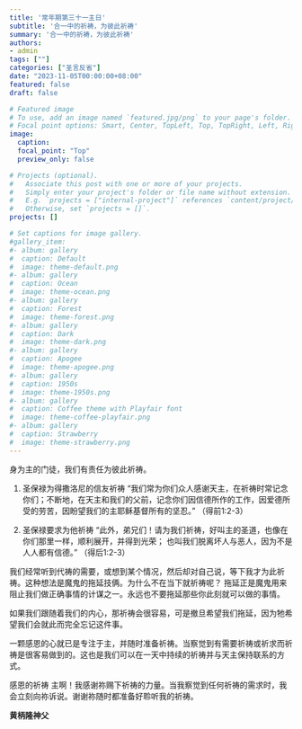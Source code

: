 ```yaml
---
title: '常年期第三十一主日'
subtitle: '合一中的祈祷，为彼此祈祷'
summary: '合一中的祈祷，为彼此祈祷'
authors:
- admin
tags: [""]
categories: ["圣言反省"]
date: "2023-11-05T00:00:00+08:00"
featured: false
draft: false

# Featured image
# To use, add an image named `featured.jpg/png` to your page's folder.
# Focal point options: Smart, Center, TopLeft, Top, TopRight, Left, Right, BottomLeft, Bottom, BottomRight
image:
  caption:
  focal_point: "Top"
  preview_only: false

# Projects (optional).
#   Associate this post with one or more of your projects.
#   Simply enter your project's folder or file name without extension.
#   E.g. `projects = ["internal-project"]` references `content/project/deep-learning/index.md`.
#   Otherwise, set `projects = []`.
projects: []

# Set captions for image gallery.
#gallery_item:
#- album: gallery
#  caption: Default
#  image: theme-default.png
#- album: gallery
#  caption: Ocean
#  image: theme-ocean.png
#- album: gallery
#  caption: Forest
#  image: theme-forest.png
#- album: gallery
#  caption: Dark
#  image: theme-dark.png
#- album: gallery
#  caption: Apogee
#  image: theme-apogee.png
#- album: gallery
#  caption: 1950s
#  image: theme-1950s.png
#- album: gallery
#  caption: Coffee theme with Playfair font
#  image: theme-coffee-playfair.png
#- album: gallery
#  caption: Strawberry
#  image: theme-strawberry.png
---
```

身为主的门徒，我们有责任为彼此祈祷。

1. 圣保禄为得撒洛尼的信友祈祷
“我们常为你们众人感谢天主，在祈祷时常记念你们；不断地，在天主和我们的父前，记念你们因信德所作的工作，因爱德所受的劳苦，因盼望我们的主耶稣基督所有的坚忍。” （得前1:2-3）

2. 圣保禄要求为他祈祷
“此外，弟兄们！请为我们祈祷，好叫主的圣道，也像在你们那里一样，顺利展开，并得到光荣；
也叫我们脱离坏人与恶人，因为不是人人都有信德。” （得后1:2-3）

我们经常听到代祷的需要，或想到某个情况，然后却对自己说，等下我才为此祈祷。这种想法是魔鬼的拖延技俩。为什么不在当下就祈祷呢？
拖延正是魔鬼用来阻止我们做正确事情的计谋之一。永远也不要拖延那些你此刻就可以做的事情。

如果我们跟随着我们的内心，那祈祷会很容易，可是撤旦希望我们拖延，因为牠希望我们会就此而完全忘记这件事。

一颗感恩的心就已是专注于主，并随时准备祈祷。当察觉到有需要祈祷或祈求而祈祷是很客易做到的。这也是我们可以在一天中持续的祈祷并与天主保持联系的方式。

感恩的祈祷
主啊！我感谢祢赐下祈祷的力量。当我察觉到任何祈祷的需求时，我会立刻向祢诉说。谢谢祢随时都准备好聆听我的祈祷。

__黄柄隆神父__